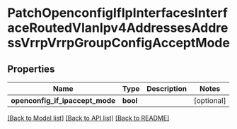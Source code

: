 # PatchOpenconfigIfIpInterfacesInterfaceRoutedVlanIpv4AddressesAddressVrrpVrrpGroupConfigAcceptMode

## Properties
Name | Type | Description | Notes
------------ | ------------- | ------------- | -------------
**openconfig_if_ipaccept_mode** | **bool** |  | [optional] 

[[Back to Model list]](../README.md#documentation-for-models) [[Back to API list]](../README.md#documentation-for-api-endpoints) [[Back to README]](../README.md)


